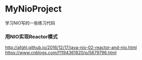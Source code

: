 # MyNioProject
学习NIO写的一些练习代码

### 用NIO实现Reactor模式
http://afghl.github.io/2016/12/17/java-nio-02-reactor-and-nio.html  
https://www.cnblogs.com/f1194361820/p/5679796.html
